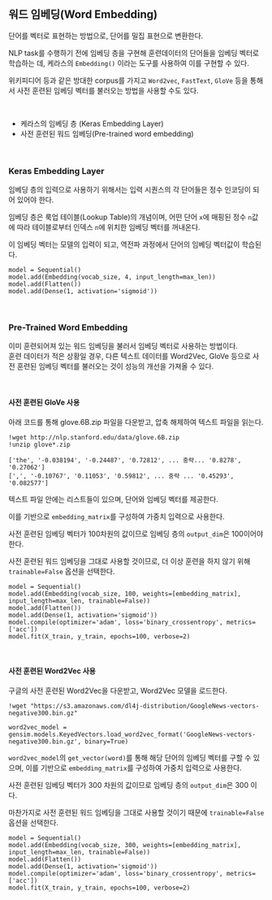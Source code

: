 ## **워드 임베딩(Word Embedding)**
 단어를 벡터로 표현하는 방법으로, 단어를 밀집 표현으로 변환한다.  

 NLP task를 수행하기 전에 임베딩 층을 구현해 훈련데이터의 단어들을 임베딩 벡터로 학습하는 데, 케라스의 ```Embedding()``` 이라는 도구를 사용하여 이를 구현할 수 있다.

위키피디어 등과 같은 방대한 corpus를 가지고 ```Word2vec```, ```FastText```, ```GloVe``` 등을 통해서 사전 훈련된 임베딩 벡터를 불러오는 방법을 사용할 수도 있다.

<br>

- 케라스의 임베딩 층 (Keras Embedding Layer)  
- 사전 훈련된 워드 임베딩(Pre-trained word embedding)

<br>

### **Keras Embedding Layer**  

임베딩 층의 입력으로 사용하기 위해서는 입력 시퀀스의 각 단어들은 정수 인코딩이 되어 있어야 한다.

임베딩 층은 룩업 테이블(Lookup Table)의 개념이며, 어떤 단어 `x`에 매핑된 정수 `n`값에 따라 테이블로부터 인덱스 `n`에 위치한 임베딩 벡터를 꺼내온다.

이 임베딩 벡터는 모델의 입력이 되고, 역전파 과정에서 단어의 임베딩 벡터값이 학습된다.  


```
model = Sequential()
model.add(Embedding(vocab_size, 4, input_length=max_len)) 
model.add(Flatten())
model.add(Dense(1, activation='sigmoid'))
```
<br>

### **Pre-Trained Word Embedding**  

이미 훈련되어져 있는 워드 임베딩을 불러서 임베딩 벡터로 사용하는 방법이다.  
훈련 데이터가 적은 상황일 경우, 다른 텍스트 데이터를 Word2Vec, GloVe 등으로 사전 훈련된 임베딩 벡터를 불러오는 것이 성능의 개선을 가져올 수 있다.

<br>

#### **사전 훈련된 GloVe 사용**

아래 코드를 통해 glove.6B.zip 파일을 다운받고, 압축 해제하여 텍스트 파일을 읽는다.


```
!wget http://nlp.stanford.edu/data/glove.6B.zip
!unzip glove*.zip
```

```
['the', '-0.038194', '-0.24487', '0.72812', ... 중략... '0.8278', '0.27062']
[',', '-0.10767', '0.11053', '0.59812', ... 중략 ... '0.45293', '0.082577']
```
텍스트 파일 안에는 리스트들이 있으며, 단어와 임베딩 벡터를 제공한다.    

이를 기반으로 `embedding_matrix`를 구성하여 가중치 입력으로 사용한다.

사전 훈련된 임베딩 벡터가 100차원의 값이므로 임베딩 층의 `output_dim`은 100이어야 한다.

사전 훈련된 워드 임베딩을 그대로 사용할 것이므로, 더 이상 훈련을 하지 않기 위해 `trainable=False` 옵션을 선택한다.

```
model = Sequential()
model.add(Embedding(vocab_size, 100, weights=[embedding_matrix], input_length=max_len, trainable=False))
model.add(Flatten())
model.add(Dense(1, activation='sigmoid'))
model.compile(optimizer='adam', loss='binary_crossentropy', metrics=['acc'])
model.fit(X_train, y_train, epochs=100, verbose=2)
```

<br>


#### **사전 훈련된 Word2Vec 사용**

구글의 사전 훈련된 Word2Vec을 다운받고, Word2Vec 모델을 로드한다.

```
!wget "https://s3.amazonaws.com/dl4j-distribution/GoogleNews-vectors-negative300.bin.gz"
```

```
word2vec_model = gensim.models.KeyedVectors.load_word2vec_format('GoogleNews-vectors-negative300.bin.gz', binary=True) 
```

`word2vec_model`의 `get_vector(word)`를 통해 해당 단어의 임베딩 벡터를 구할 수 있으며, 
 이를 기반으로 `embedding_matrix`를 구성하여 가중치 입력으로 사용한다.

사전 훈련된 임베딩 벡터가 300 차원의 값이므로 임베딩 층의 `output_dim`은 300 이다.

마찬가지로 사전 훈련된 워드 임베딩을 그대로 사용할 것이기 때문에 `trainable=False` 옵션을 선택한다.

```
model = Sequential()
model.add(Embedding(vocab_size, 300, weights=[embedding_matrix], input_length=max_len, trainable=False))
model.add(Flatten())
model.add(Dense(1, activation='sigmoid'))
model.compile(optimizer='adam', loss='binary_crossentropy', metrics=['acc'])
model.fit(X_train, y_train, epochs=100, verbose=2)
```

